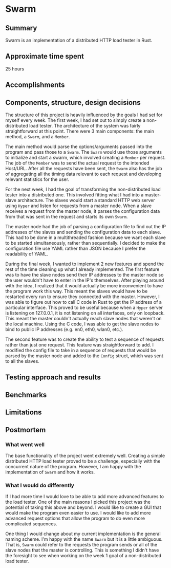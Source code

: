 # Swarm

## Summary

Swarm is an implementation of a distributed HTTP load tester in Rust. 

## Approximate time spent

25 hours

## Accomplishments

## Components, structure, design decisions

The structure of this project is heavily influenced by the goals I had set for myself every week. The first week, I had set out to simply create a non-distributed load tester. The architecture of the system was fairly straightforward at this point. There were 3 main components: the main method, a ```Swarm```, and a ```Member```. 

The main method would parse the options/arguments passed into the program and pass those to a ```Swarm```. The ```Swarm``` would use those arguments to initialize and start a swarm, which involved creating a ```Member``` per request. The job of the ```Member``` was to send the actual request to the intended Host/URL. After all the requests have been sent, the ```Swarm``` also has the job of aggregating all the timing data relevant to each request and developing relevant statistics for the user.

For the next week, I had the goal of transforming the non-distributed load tester into a distributed one. This involved fitting what I had into a master-slave architecture. The slaves would start a standard HTTP web server using ```Hyper``` and listen for requests from a master node. When a slave receives a request from the master node, it parses the configuration data from that was sent in the request and starts its own ```Swarm```. 

The master node had the job of parsing a configuration file to find out the IP addresses of the slaves and sending the configuration data to each slave. This had to be done in a multithreaded fashion because we want each slave to be started simultaneously, rather than sequentially. I decided to make the configuration file use YAML rather than JSON because I prefer the readability of YAML.

During the final week, I wanted to implement 2 new features and spend the rest of the time cleaning up what I already implemented. The first feature was to have the slave nodes send their IP addresses to the master node so the user wouldn't have to enter in the IP's themselves. After playing around with the idea, I realized that it would actually be more inconvenient to have the program work this way. This meant the slaves would have to be restarted every run to ensure they connected with the master. However, I was able to figure out how to call C code in Rust to get the IP address of a particular interface. This proved to be useful because when a ```Hyper``` server is listening on 127.0.0.1, it is not listening on all interfaces, only on loopback. This meant the master couldn't actually reach slave nodes that weren't on the local machine. Using the C code, I was able to get the slave nodes to bind to public IP addresses (e.g. en0, eth0, wlan0, etc.).

The second feature was to create the ability to test a sequence of requests rather than just one request. This feature was straightforward to add. I modified the config file to take in a sequence of requests that would be parsed by the master node and added to the ```Config``` struct, which was sent to all the slaves.

## Testing approach and results

## Benchmarks

## Limitations

## Postmortem

### What went well

The base functionality of the project went extremely well. Creating a simple distributed HTTP load tester proved to be a challenge, especially with the concurrent nature of the program. However, I am happy with the implementation of ```Swarm``` and how it works.

### What I would do differently

If I had more time I would love to be able to add more advanced features to the load tester. One of the main reasons I picked this project was the potential of taking this above and beyond. I would like to create a GUI that would make the program even easier to use. I would like to add more advanced request options that allow the program to do even more complicated sequences.

One thing I would change about my current implementation is the general naming scheme. I'm happy with the name ```Swarm``` but it is a little ambiguous. That is, ```Swarm``` could refer to the requests the program sends or all of the slave nodes that the master is controlling. This is something I didn't have the foresight to see when working on the week 1 goal of a non-distributed load tester.

